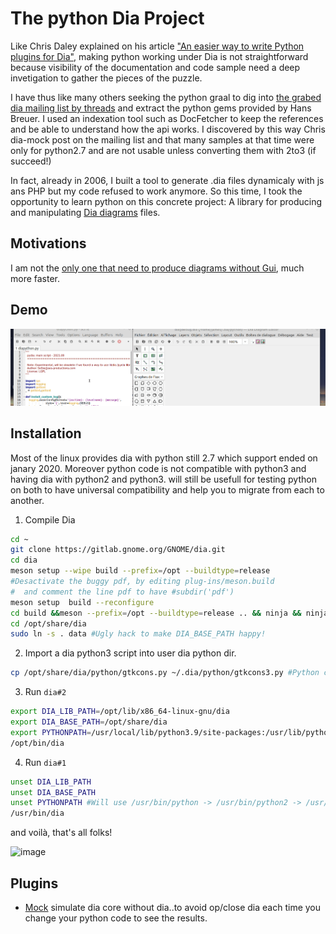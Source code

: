 # The python Dia Project

Like Chris Daley explained on his article ["An easier way to write Python plugins for Dia"](https://chrisdaley.biz/easy-python-for-dia.html), making python working under Dia is not straightforward because visibility of the documentation and code sample need a deep invetigation to gather the pieces of the puzzle. 

I have thus like many others seeking the python graal to dig into [the grabed dia mailing list by threads](http://sosie.sos-productions.com/python/dia/mail.gnome.org.zip) and extract the python gems provided by Hans Breuer. I used an indexation tool such as DocFetcher to keep the references and be able  to understand how the api works. I discovered by this way Chris dia-mock post on the mailing list and that many samples at that time were only for python2.7 and are not usable unless converting them with 2to3 (if succeed!)

In fact, already in 2006, I built a tool to generate .dia files dynamicaly with js ans PHP but my code refused to work anymore. So this time, I took the opportunity to learn python on this concrete project: A library for producing and manipulating [Dia diagrams](http://dia-installer.de/) files.

## Motivations

I am not the [only one that need to produce diagrams without Gui](https://gitlab.gnome.org/GNOME/dia/-/issues/492), much more faster.

## Demo

![Demo live](https://raw.githubusercontent.com/sosie-js/python-dia/main/pythondia_demo.gif)


## Installation 

Most of the linux provides dia with python still 2.7 which support ended on janary 2020. 
Moreover python code is not compatible with python3 and having dia with python2 and python3. 
will still be usefull for testing python on both to have universal compatibility
and help you to migrate from each to another.

1) Compile Dia
```sh
cd ~
git clone https://gitlab.gnome.org/GNOME/dia.git
cd dia
meson setup --wipe build --prefix=/opt --buildtype=release 
#Desactivate the buggy pdf, by editing plug-ins/meson.build 
#  and comment the line pdf to have #subdir('pdf')
meson setup  build --reconfigure 
cd build &&meson --prefix=/opt --buildtype=release .. && ninja && ninja install
cd /opt/share/dia
sudo ln -s . data #Ugly hack to make DIA_BASE_PATH happy!
```

2) Import a dia python3 script into user dia python dir. 
```sh
cp /opt/share/dia/python/gtkcons.py ~/.dia/python/gtkcons3.py #Python console serves as test
```

3) Run `dia#2`
```sh
export DIA_LIB_PATH=/opt/lib/x86_64-linux-gnu/dia
export DIA_BASE_PATH=/opt/share/dia
export PYTHONPATH=/usr/local/lib/python3.9/site-packages:/usr/lib/python3/dist-packages
/opt/bin/dia
```

4) Run  `dia#1`
```sh
unset DIA_LIB_PATH
unset DIA_BASE_PATH
unset PYTHONPATH #Will use /usr/bin/python -> /usr/bin/python2 -> /usr/bin/python2.7 MATCHING DIA BUILTIN VERSION
/usr/bin/dia
```
and voilà, that's all folks!

![image](https://gitlab.gnome.org/GNOME/dia/uploads/d20b62cb6f71d5f27fa6f6eb12dd3bd3/image.png)

## Plugins

- [Mock](https://sosie-js.github.io/python-dia/mock) simulate dia core without dia..to avoid
op/close dia each time you change your python code to see the results.


